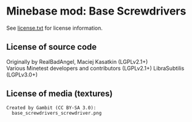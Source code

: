 Minebase mod: Base Screwdrivers
===============================
See [license.txt](./license.txt) for license information.

License of source code
----------------------
Originally by RealBadAngel, Maciej Kasatkin (LGPLv2.1+)  
Various Minetest developers and contributors (LGPLv2.1+)
LibraSubtilis (LGPLv3.0+)

License of media (textures)
---------------------------
```txt
Created by Gambit (CC BY-SA 3.0):
  base_screwdrivers_screwdriver.png
```
